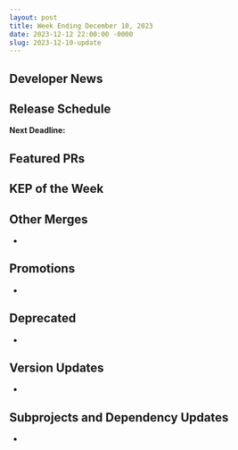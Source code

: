 ```yaml
---
layout: post
title: Week Ending December 10, 2023
date: 2023-12-12 22:00:00 -0000
slug: 2023-12-10-update
---
```


## Developer News


## Release Schedule

**Next Deadline:**


## Featured PRs


## KEP of the Week


## Other Merges

*

## Promotions

*

## Deprecated

*

## Version Updates

*

## Subprojects and Dependency Updates

*
